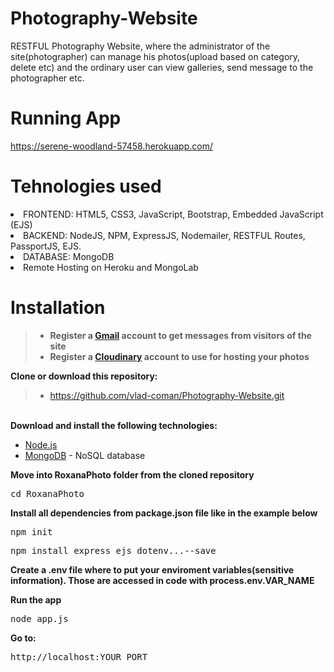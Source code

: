 # Photography-Website
RESTFUL Photography Website, where the administrator of the site(photographer) can manage his photos(upload based on category, delete etc) and the ordinary user can view galleries, send message to the photographer etc.

# Running App
https://serene-woodland-57458.herokuapp.com/

# Tehnologies used
<li>FRONTEND: HTML5, CSS3, JavaScript, Bootstrap, Embedded JavaScript (EJS)</li>
<li>BACKEND: NodeJS, NPM, ExpressJS, Nodemailer, RESTFUL Routes, PassportJS, EJS.</li>
<li>DATABASE: MongoDB</li>
<li>Remote Hosting on Heroku and MongoLab</li>

# Installation
> - <b>Register a <a href="https://www.google.com/gmail/about/#">Gmail</a> account to get messages from visitors of the site</b></br>
> - <b>Register a <a href="https://cloudinary.com/">Cloudinary</a> account to use for hosting your photos</b></br>

<b>Clone or download this repository:</b></br>
> - https://github.com/vlad-coman/Photography-Website.git
</br>
<b>Download and install the following technologies:</b></br>
<ul>
  <li><a href="https://nodejs.org/en/download/">Node.js</a></li>
  <li><a href="https://www.mongodb.com/">MongoDB</a> - NoSQL database</li>
</ul>
<b>Move into RoxanaPhoto folder from the cloned repository</b>
<pre>cd RoxanaPhoto</pre>
<b>Install all dependencies from package.json file like in the example below</b></br>
<pre>npm init</pre>
<pre>npm install express ejs dotenv...--save</pre>
<p><b>Create a .env file where to put your enviroment variables(sensitive information). Those are accessed in code with process.env.VAR_NAME</b></p> 

<b>Run the app</b></br>
<pre>node app.js</pre>
<b>Go to:</b></br>
<pre>http://localhost:YOUR_PORT</pre>
